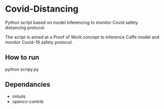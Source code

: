 # Covid-Distancing
Python script based on model inferencing to monitor Covid safety distancing protocol.

The script is aimed at a Proof of Work concept to inference Caffe model and monitor Covid-19 safety protocol.

<h2>How to run</h2>
<emp>python scripy.py</end>

<h2>Dependancies</h2>
<ul><li>imtuils</li><li>opencv-contrib</li>
